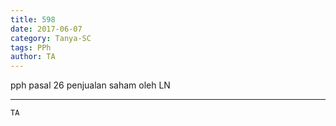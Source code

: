 ```yaml
---
title: 598
date: 2017-06-07
category: Tanya-SC
tags: PPh
author: TA
---
```


pph pasal 26 penjualan saham oleh LN

---



`TA`
